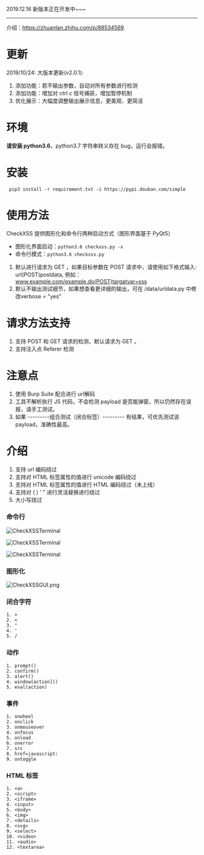 2019.12.16
新版本正在开发中~~~

--------------------------------------------

介绍：https://zhuanlan.zhihu.com/p/88534569

# 更新
2019/10/24:
大版本更新(v2.0.1):
1. 添加功能：若不输出参数，自动对所有参数进行检测
2. 添加功能：增加对 ctrl c 信号捕获，增加暂停机制
3. 优化展示：大幅度调整输出展示信息，更美观、更简洁

# 环境
**请安装 python3.6**，python3.7 字符串转义存在 bug，运行会报错。

# 安装
`
pip3 install -r requirement.txt -i https://pypi.douban.com/simple`

# 使用方法
CheckXSS 提供图形化和命令行两种启动方式（图形界面基于 PyQt5）
- 图形化界面启动：`python3.6 checkxss.py -x`
- 命令行模式：`python3.6 checkxss.py`
1. 默认进行请求为 GET ，如果目标参数在 POST 请求中，请使用如下格式输入: url(POST)postdata, 例如：www.example.com/example.do(POST)targatvar=xss
2. 默认不输出测试细节，如果想查看更详细的输出，可在 /data/urldata.py 中修改verbose = "yes"

# 请求方法支持
1. 支持 POST 和 GET 请求的检测，默认请求为 GET 。
2. 支持注入点 Referer 检测

# 注意点
1. 使用 Burp Suite 配合进行 url解码
2. 工具不解析执行 JS 代码，不会检测 payload 是否能弹窗，所以仍然存在误报，请手工测试。
3. 如果  ---------组合测试（闭合标签）--------- 有结果，可优先测试该 payload，准确性最高。
# 介绍

1. 支持 url 编码绕过
2. 支持对 HTML 标签属性的值进行 unicode 编码绕过
3. 支持对 HTML 标签属性的值进行 HTML 编码绕过（未上线）
4. 支持对 ( ) ' " 进行灵活替换进行绕过
5. 大小写绕过
### 命令行
![CheckXSSTerminal](https://i.loli.net/2019/10/24/N6UfbZiR3WKuBJ1.png)

![CheckXSSTerminal](https://i.loli.net/2019/10/24/K7i4qjVgfxHCJBQ.png)

![CheckXSSTerminal](https://i.loli.net/2019/10/24/DZl2eSBjK9XPWsi.png)
### 图形化
![CheckXSSGUI.png](https://i.loli.net/2019/09/30/P5g2NWklJ4mEoqF.png)

### 闭合字符
```
1. >
2. <
3. "
4. '
5. /
```

### 动作
```
1. prompt()
2. confirm()
3. alert()
4. window[action]()
5. eval(action)
```
### 事件
```
1. onwheel
2. onclick
3. onmouseover
4. onfocus
5. onload
6. onerror
7. src
8. href=javascript:
9. ontoggle
```
### HTML 标签
```
1. <a>
2. <script>
3. <iframe>
4. <input>
5. <body>
6. <img>
7. <details>
8. <svg>
9. <select>
10. <video>
11. <audio>
12. <textarea> 
```
